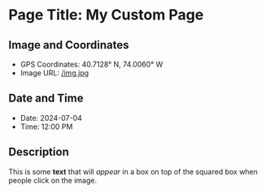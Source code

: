 # Page Title: My Custom Page

## Image and Coordinates
- GPS Coordinates: 40.7128° N, 74.0060° W
- Image URL: [/img.jpg](https://www.google.it/url?sa=i&url=https%3A%2F%2Fwww.amazon.it%2FVIII-103-Gaming-processore-11900F-grafica%2Fdp%2FB0BHZRT6CK&psig=AOvVaw1AJKRRIuoIi3qyq4ETjSXy&ust=1720198272281000&source=images&cd=vfe&opi=89978449&ved=0CBEQjRxqFwoTCKDoo4rsjYcDFQAAAAAdAAAAABAE)

## Date and Time
- Date: 2024-07-04
- Time: 12:00 PM

## Description
This is some **text** that will *appear* in a box on top of the squared box when people click on the image.

